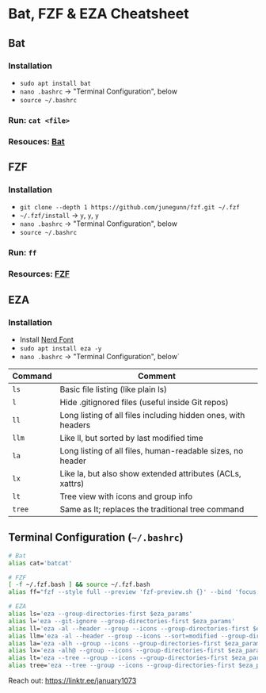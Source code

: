 # Bat, FZF & EZA Cheatsheet

## Bat

### Installation
* `sudo apt install bat`
* `nano .bashrc` → "Terminal Configuration", below
* `source ~/.bashrc`

### Run: `cat <file>`

### Resouces: [Bat](https://github.com/sharkdp/bat)

## FZF

### Installation
* `git clone --depth 1 https://github.com/junegunn/fzf.git ~/.fzf`
* `~/.fzf/install` → `y`, `y`, `y`
* `nano .bashrc` → "Terminal Configuration", below
* `source ~/.bashrc`

### Run: `ff`

### Resources: [FZF](https://github.com/junegunn/fzf)

## EZA

### Installation
* Install [Nerd Font](https://www.nerdfonts.com/)
* `sudo apt install eza -y`
* `nano .bashrc` → "Terminal Configuration", below`

| Command | Comment |
|---------|---------|
| `ls` | Basic file listing (like plain ls) |
| `l` | Hide .gitignored files (useful inside Git repos) |
| `ll` | Long listing of all files including hidden ones, with headers |
| `llm` | Like ll, but sorted by last modified time |
| `la` | Long listing of all files, human-readable sizes, no header |
| `lx` | Like la, but also show extended attributes (ACLs, xattrs) |
| `lt` | Tree view with icons and group info |
| `tree` | Same as lt; replaces the traditional tree command |

## Terminal Configuration (`~/.bashrc`)
```bash
# Bat
alias cat='batcat'

# FZF
[ -f ~/.fzf.bash ] && source ~/.fzf.bash
alias ff="fzf --style full --preview 'fzf-preview.sh {}' --bind 'focus:transform-header:file --brief {}'"

# EZA
alias ls='eza --group-directories-first $eza_params'
alias l='eza --git-ignore --group-directories-first $eza_params'
alias ll='eza -al --header --group --icons --group-directories-first $eza_params'
alias llm='eza -al --header --group --icons --sort=modified --group-directories-first $eza_params'
alias la='eza -alh --group --icons --group-directories-first $eza_params'
alias lx='eza -alh@ --group --icons --group-directories-first $eza_params'
alias lt='eza --tree --group --icons --group-directories-first $eza_params'
alias tree='eza --tree --group --icons --group-directories-first $eza_params'
```

Reach out: https://linktr.ee/january1073
